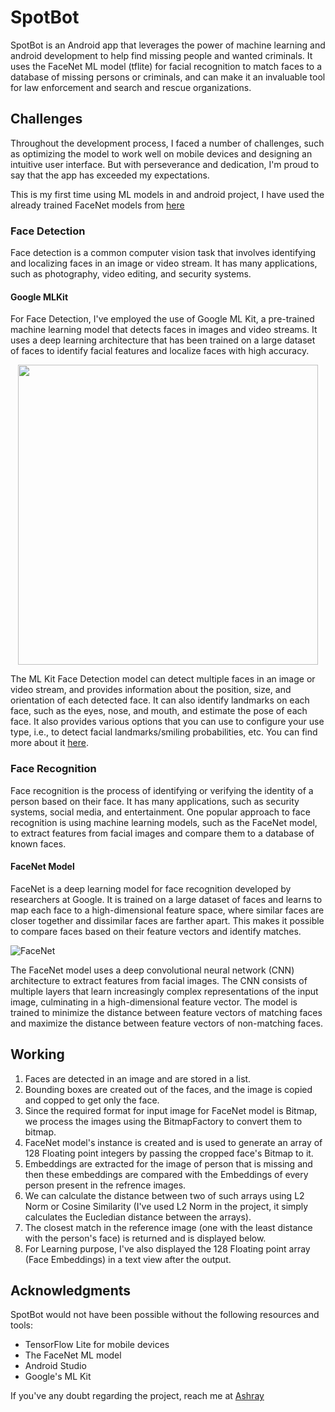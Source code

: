 # SpotBot
SpotBot is an Android app that leverages the power of machine learning and android development to help find missing people and wanted criminals. It uses the FaceNet ML model (tflite) for facial recognition to match faces to a database of missing persons or criminals, and can make it an invaluable tool for law enforcement and search and rescue organizations.

## Challenges
Throughout the development process, I faced a number of challenges, such as optimizing the model to work well on mobile devices and designing an intuitive user interface. But with perseverance and dedication, I'm proud to say that the app has exceeded my expectations.

This is my first time using ML models in and android project, I have used the already trained FaceNet models from [here](https://github.com/shubham0204/FaceRecognition_With_FaceNet_Android/tree/master/app/src/main/assets)

### Face Detection
Face detection is a common computer vision task that involves identifying and localizing faces in an image or video stream. It has many applications, such as photography, video editing, and security systems. 

#### Google MLKit
For Face Detection, I've employed the use of Google ML Kit, a pre-trained machine learning model that detects faces in images and video streams. It uses a deep learning architecture that has been trained on a large dataset of faces to identify facial features and localize faces with high accuracy.

<p align="center">
<img src="https://developers.google.com/static/ml-kit/vision/face-detection/images/face_contours.svg" width="480"/>

The ML Kit Face Detection model can detect multiple faces in an image or video stream, and provides information about the position, size, and orientation of each detected face. It can also identify landmarks on each face, such as the eyes, nose, and mouth, and estimate the pose of each face. It also provides various options that you can use to configure your use type, i.e., to detect facial landmarks/smiling probabilities, etc.
You can find more about it [here](https://developers.google.com/ml-kit/vision/face-detection/android).

### Face Recognition
Face recognition is the process of identifying or verifying the identity of a person based on their face. It has many applications, such as security systems, social media, and entertainment. One popular approach to face recognition is using machine learning models, such as the FaceNet model, to extract features from facial images and compare them to a database of known faces.

#### FaceNet Model
FaceNet is a deep learning model for face recognition developed by researchers at Google. It is trained on a large dataset of faces and learns to map each face to a high-dimensional feature space, where similar faces are closer together and dissimilar faces are farther apart. This makes it possible to compare faces based on their feature vectors and identify matches.

![FaceNet](https://github.com/shubham0204/FaceRecognition_With_FaceNet_Android/raw/master/images/fig_1.png)

The FaceNet model uses a deep convolutional neural network (CNN) architecture to extract features from facial images. The CNN consists of multiple layers that learn increasingly complex representations of the input image, culminating in a high-dimensional feature vector. The model is trained to minimize the distance between feature vectors of matching faces and maximize the distance between feature vectors of non-matching faces.

## Working
1. Faces are detected in an image and are stored in a list.
2. Bounding boxes are created out of the faces, and the image is copied and copped to get only the face.
3. Since the required format for input image for FaceNet model is Bitmap, we process the images using the BitmapFactory to convert them to bitmap.
4. FaceNet model's instance is created and is used to generate an array of 128 Floating point integers by passing the cropped face's Bitmap to it.
5. Embeddings are extracted for the image of person that is missing and then these embeddings are compared with the Embeddings of every person present in the refrence images.
6. We can calculate the distance between two of such arrays using L2 Norm or Cosine Similarity (I've used L2 Norm in the project, it simply calculates the Eucledian distance between the arrays).
7. The closest match in the reference image (one with the least distance with the person's face) is returned and is displayed below.
8. For Learning purpose, I've also displayed the 128 Floating point array (Face Embeddings) in a text view after the output.


## Acknowledgments
SpotBot would not have been possible without the following resources and tools:

* TensorFlow Lite for mobile devices
* The FaceNet ML model
* Android Studio
* Google's ML Kit

If you've any doubt regarding the project, reach me at [Ashray](https://www.linkedin.com/in/ashrayy/)
